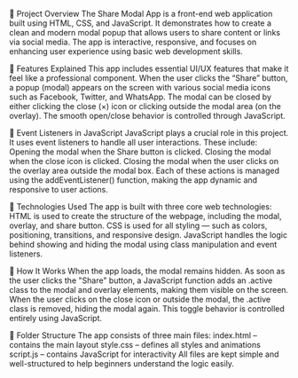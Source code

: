 🔹 Project Overview
The Share Modal App is a front-end web application built using HTML, CSS, and JavaScript. It demonstrates how to create a clean and modern modal popup that allows users to share content or links via social media. The app is interactive, responsive, and focuses on enhancing user experience using basic web development skills.

🔹 Features Explained
This app includes essential UI/UX features that make it feel like a professional component. When the user clicks the “Share” button, a popup (modal) appears on the screen with various social media icons such as Facebook, Twitter, and WhatsApp. The modal can be closed by either clicking the close (×) icon or clicking outside the modal area (on the overlay). The smooth open/close behavior is controlled through JavaScript.

🔹 Event Listeners in JavaScript
JavaScript plays a crucial role in this project. It uses event listeners to handle all user interactions. These include:
Opening the modal when the Share button is clicked.
Closing the modal when the close icon is clicked.
Closing the modal when the user clicks on the overlay area outside the modal box.
Each of these actions is managed using the addEventListener() function, making the app dynamic and responsive to user actions.

🔹 Technologies Used
The app is built with three core web technologies:
HTML is used to create the structure of the webpage, including the modal, overlay, and share button.
CSS is used for all styling — such as colors, positioning, transitions, and responsive design.
JavaScript handles the logic behind showing and hiding the modal using class manipulation and event listeners.

🔹 How It Works
When the app loads, the modal remains hidden. As soon as the user clicks the "Share" button, a JavaScript function adds an .active class to the modal and overlay elements, making them visible on the screen. When the user clicks on the close icon or outside the modal, the .active class is removed, hiding the modal again. This toggle behavior is controlled entirely using JavaScript.

🔹 Folder Structure
The app consists of three main files:
index.html – contains the main layout
style.css – defines all styles and animations
script.js – contains JavaScript for interactivity
All files are kept simple and well-structured to help beginners understand the logic easily.
